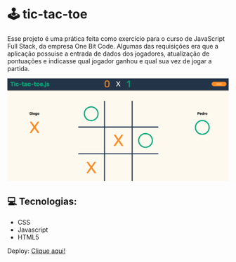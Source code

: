 # 🕹️ tic-tac-toe
Esse projeto é uma prática feita como exercício para o curso de JavaScript Full Stack, da empresa One Bit Code. Algumas das requisições era que a aplicação possuise 
a entrada de dados dos jogadores, atualização de pontuações e indicasse qual jogador ganhou e qual sua vez de jogar a partida.


 <img src="images/print.png" alt="">



## 💻 Tecnologias:
* CSS
* Javascript
* HTML5

Deploy: [Clique aqui!]()

